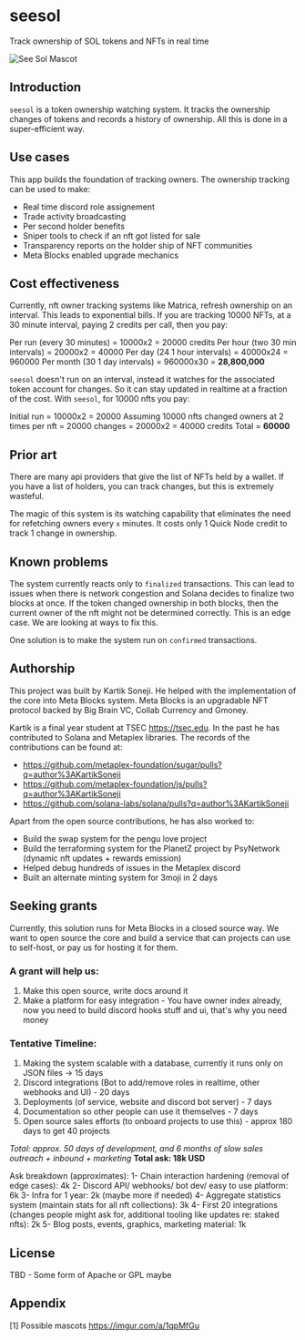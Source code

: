 # seesol
Track ownership of SOL tokens and NFTs in real time

![See Sol Mascot](https://i.imgur.com/a7N16lp.png)

## Introduction
`seesol` is a token ownership watching system. It tracks the ownership changes of tokens and records a history of ownership. All this is done in a super-efficient way. 

## Use cases
This app builds the foundation of tracking owners. The ownership tracking can be used to make:
- Real time discord role assignement
- Trade activity broadcasting
- Per second holder benefits
- Sniper tools to check if an nft got listed for sale
- Transparency reports on the holder ship of NFT communities
- Meta Blocks enabled upgrade mechanics

## Cost effectiveness
Currently, nft owner tracking systems like Matrica, refresh ownership on an interval. This leads to exponential bills. If you are tracking 10000 NFTs, at a 30 minute interval, paying 2 credits per call, then you pay:

Per run (every 30 minutes) = 10000x2 = 20000 credits
Per hour (two 30 min intervals) = 20000x2 = 40000
Per day (24 1 hour intervals) = 40000x24 = 960000
Per month (30 1 day intervals) = 960000x30 = **28,800,000**

`seesol` doesn't run on an interval, instead it watches for the associated token account for changes. So it can stay updated in realtime at a fraction of the cost. With `seesol`, for 10000 nfts you pay:

Initial run = 10000x2 = 20000
Assuming 10000 nfts changed owners at 2 times per nft = 20000 changes = 20000x2 = 40000 credits
Total = **60000**

## Prior art
There are many api providers that give the list of NFTs held by a wallet. If you have a list of holders, you can track changes, but this is extremely wasteful.

The magic of this system is its watching capability that eliminates the need for refetching owners every `x` minutes. It costs only 1 Quick Node credit to track 1 change in ownership. 

## Known problems
The system currently reacts only to `finalized` transactions. This can lead to issues when there is network congestion and Solana decides to finalize two blocks at once. If the token changed ownership in both blocks, then the current owner of the nft might not be determined correctly. This is an edge case. We are looking at ways to fix this.

One solution is to make the system run on `confirmed` transactions.

## Authorship
This project was built by Kartik Soneji. He helped with the implementation of the core into Meta Blocks system. 
Meta Blocks is an upgradable NFT protocol backed by Big Brain VC, Collab Currency and Gmoney.

Kartik is a final year student at TSEC <https://tsec.edu>. In the past he has contributed to Solana and Metaplex libraries.
The records of the contributions can be found at:
- <https://github.com/metaplex-foundation/sugar/pulls?q=author%3AKartikSoneji>
- <https://github.com/metaplex-foundation/js/pulls?q=author%3AKartikSoneji>
- <https://github.com/solana-labs/solana/pulls?q=author%3AKartikSoneji>

Apart from the open source contributions, he has also worked to:
- Build the swap system for the pengu love project
- Build the terraforming system for the PlanetZ project by PsyNetwork (dynamic nft updates + rewards emission)
- Helped debug hundreds of issues in the Metaplex discord
- Built an alternate minting system for 3moji in 2 days

## Seeking grants
Currently, this solution runs for Meta Blocks in a closed source way. We want to open source the core and build a service that can projects can use to self-host, or pay us for hosting it for them. 

### A grant will help us:
1. Make this open source, write docs around it
2. Make a platform for easy integration - You have owner index already, now you need to build discord hooks stuff and ui, that's why you need money

### Tentative Timeline:
1. Making the system scalable with a database, currently it runs only on JSON files -> 15 days
2. Discord integrations (Bot to add/remove roles in realtime, other webhooks and UI) - 20 days
3. Deployments (of service, website and discord bot server) - 7 days
4. Documentation so other people can use it themselves - 7 days
5. Open source sales efforts (to onboard projects to use this) - approx 180 days to get 40 projects

*Total: approx. 50 days of development, and 6 months of slow sales outreach + inbound + marketing*
**Total ask: 18k USD**

Ask breakdown (approximates):
1- Chain interaction hardening (removal of edge cases): 4k
2- Discord API/ webhooks/ bot dev/ easy to use platform: 6k
3- Infra for 1 year: 2k (maybe more if needed)
4- Aggregate statistics system (maintain stats for all nft collections): 3k
4- First 20 integrations (changes people might ask for, additional tooling like updates re: staked nfts): 2k 
5- Blog posts, events, graphics, marketing material: 1k 

## License
TBD - Some form of Apache or GPL maybe

## Appendix
[1] Possible mascots https://imgur.com/a/1qpMfGu